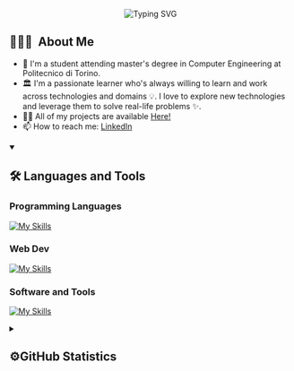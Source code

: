 
<!-- TODO: Insert portofolio link in the name -->
<p align="center">
  <img src="https://readme-typing-svg.demolab.com?font=Roboto&weight=900&size=31&duration=2500&pause=200&color=F7F7F7&width=435&lines=Hi%F0%9F%91%8B%2C+I'm+Luca+Tamburo!;%E2%9D%A4%EF%B8%8F+Welcome+to+my+GitHub!+%E2%9D%A4%EF%B8%8F" alt="Typing SVG">
</p>

## 👨🏻‍💻&nbsp; About Me

- 🔬 I'm a student attending master's degree in Computer Engineering at Politecnico di Torino.
- 🏛 I'm a passionate learner who's always willing to learn and work across technologies and domains 💡. I love to explore new technologies and leverage them to solve real-life problems ✨.
- 👨‍💻 All of my projects are available <a href="https://github.com/Luca-Tamburo?tab=repositories">Here!</a>
- 📫 How to reach me: <a href="https://www.linkedin.com/in/luca-tamburo-6377b0226/" target="blank">LinkedIn</a>
<!-- - 🎯 See my portfolio: -->
<!-- TODO: Inserire il link sul nome caricando   -->
<!-- - 📝 Checkout my Resume -->

<details open>
<summary>
  <h2>🛠️&nbsp;Languages&nbsp;and&nbsp;Tools</h2>
 </summary>
 
### Programming Languages
[![My Skills](https://skillicons.dev/icons?i=c,java,javascript,rust,kotlin )](https://skillicons.dev)

### Web Dev
[![My Skills](https://skillicons.dev/icons?i=html,css,bootstrap,tailwind,react,nextjs,vercel,express,mysql,nodejs,spring,sqlite&perline=7)](https://skillicons.dev)

### Software and Tools
[![My Skills](https://skillicons.dev/icons?i=atom,visualstudio,postman,figma,git,github,md,latex,gradle,docker,jest)](https://skillicons.dev)
</details>

<details>
<summary>
  <h2>⚙️GitHub Statistics</h2>
 </summary>

<a href="https://github.com/luca-tamburo/github-readme-stats">
  <img align="center" src="https://github-readme-stats.vercel.app/api?username=luca-tamburo&show_icons=true&theme=transparent" />
</a>
<a href="https://github.com/luca-tamburo/github-readme-stats">
  <img align="center" src="https://github-readme-stats.vercel.app/api/top-langs/?username=luca-tamburo&layout=compact" />
</a>

</details>


<!-- 
<details>
<summary>
  #Recent Activity :zap: -->
<!--START_SECTION:activity-->
<!--END_SECTION:activity-->
 <!-- </summary>
</details> -->
